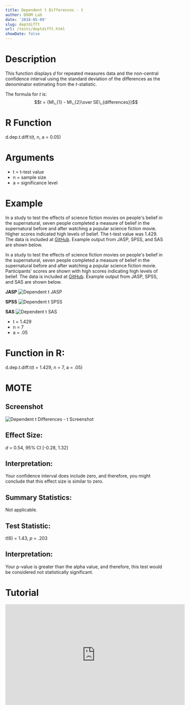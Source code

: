 ```yaml
---
title: Dependent t Differences - t
author: DOOM Lab
date: '2018-05-09'
slug: deptdifft
url: /tests/deptdifft.html
showDate: false
---
```


<script src="//yihui.name/js/math-code.js"></script>
<script async
src="//cdn.bootcss.com/mathjax/2.7.1/MathJax.js?config=TeX-MML-AM_CHTML">
</script>

# Description   

This function displays *d* for repeated measures data and the non-central confidence interval using the standard deviation of the differences as the denominator estimating from the *t*-statistic.

The formula for *t* is: $$t = {M\_{1} - M\_{2}\over SE\_{differences}}$$

# R Function

d.dep.t.diff.t(t, n, a = 0.05)

# Arguments 

+ t	= t-test value
+ n	= sample size
+ a	= significance level

# Example  

In a study to test the effects of science fiction movies on people's belief in the supernatural, seven people completed a measure of belief in the supernatural before and after watching a popular science fiction movie. Higher scores indicated high levels of belief. The t-test value was 1.429. The data is included at [GitHub](https://github.com/doomlab/shiny-server/tree/master/MOTE/examples). Example output from JASP, SPSS, and SAS are shown below.

In a study to test the effects of science fiction movies on people's belief in the supernatural, seven people completed a measure of belief in the supernatural before and after watching a popular science fiction movie. Participants' scores are shown with high scores indicating high levels of belief. The data is included at [GitHub](https://github.com/doomlab/shiny-server/tree/master/MOTE/examples). Example output from JASP, SPSS, and SAS are shown below.

**JASP**
![Dependent t JASP](https://raw.githubusercontent.com/doomlab/shiny-server/master/MOTE/examples/dependent%20t%20JASP.png)

**SPSS**
![Dependent t SPSS](https://raw.githubusercontent.com/doomlab/shiny-server/master/MOTE/examples/dependent%20t%20SPSS.png)

**SAS**
![Dependent t SAS](https://raw.githubusercontent.com/doomlab/shiny-server/master/MOTE/examples/dependent%20t%20SAS.PNG)

+ t	= 1.429
+ n	= 7
+ a	= .05

# Function in R: 

d.dep.t.diff.t(t = 1.429, n = 7, a = .05)

# MOTE

## Screenshot

![Dependent t Differences - t Screenshot](../images/deptdifft.jpg)

## Effect Size:

*d* = 0.54, 95% CI [-0.28, 1.32]

## Interpretation: 

Your confidence interval does include zero, and therefore, you might conclude that this effect size is similar to zero.

## Summary Statistics: 

Not applicable.

## Test Statistic: 

*t*(6) = 1.43, *p* = .203

## Interpretation: 

Your p-value is greater than the alpha value, and therefore, this test would be considered not statistically significant.

# Tutorial

<iframe width="560" height="315" src="https://www.youtube.com/embed/eq9X4ynxq2A" frameborder="0" allow="autoplay; encrypted-media" allowfullscreen></iframe>
